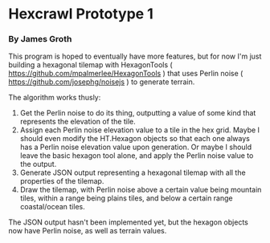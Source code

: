 # Hexcrawl Prototype 1

### By James Groth

This program is hoped to eventually have more features, but for now I'm just building a hexagonal tilemap with HexagonTools ( https://github.com/mpalmerlee/HexagonTools ) that uses Perlin noise ( https://github.com/josephg/noisejs ) to generate terrain.

The algorithm works thusly:

1. Get the Perlin noise to do its thing, outputting a value of some kind that represents the elevation of the tile.
2. Assign each Perlin noise elevation value to a tile in the hex grid. Maybe I should even modify the HT.Hexagon objects so that each one always has a Perlin noise elevation value upon generation. Or maybe I should leave the basic hexagon tool alone, and apply the Perlin noise value to the output.
3. Generate JSON output representing a hexagonal tilemap with all the properties of the tilemap.
4. Draw the tilemap, with Perlin noise above a certain value being mountain tiles, within a range being plains tiles, and below a certain range coastal/ocean tiles.

The JSON output hasn't been implemented yet, but the hexagon objects now have Perlin noise, as well as terrain values.